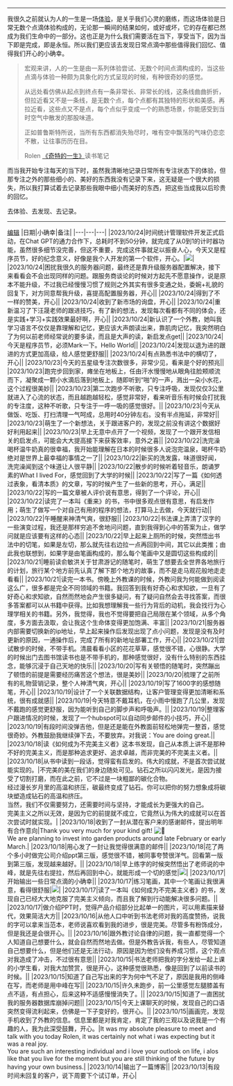 
---

我很久之前就认为人的一生是一场[体验](https://rolen.wiki/experience/)，是关乎我们心灵的磨练，而这场体验是日常无数个点滴体验构成的，无论那一瞬间的结果如何，或好或坏，它的存在都已然成为我们生命中的一部分。这也正是为什么我们需要活在当下，享受当下，因为当下即是完成，即是永恒。所以我们更应该去发现日常点滴中那些值得我们回忆、值得我们开心的小确幸。

> 宏观来讲，人的一生是由一系列体验尝试、无数个时间点滴构成的，当这些点滴与体验一种颇为具象化的方式呈现的时候，有种很奇妙的感觉。
> 
> 从远处看仿佛从起点到终点有一条非常长、非常长的线，这条线曲曲折折，但拉近看又不是一条线，是无数个点，每个点都有其独特的形状和美感。再拉近看，这些点又不是点，每个点似乎变成一个的熟悉场景，你能感受到当时空气中散发的那股味道。
> 
> 正如普鲁斯特所说，当所有东西都消失殆尽时，唯有空中飘荡的气味仍恋恋不散，让往事历历在目。
> 
> Rolen [《奇特的一生》](https://rolen.wiki/this-is-strange-life/)读书笔记

而当我开始专注每天的当下时，虽然我清晰地记录日常所有专注状态下的体验，但那专注之外的那些细小的、美好的东西我没有记录下来，这无疑是一个很大的损失，所以我打算试着去记录那些我眼中细小而美好的东西，把这些当成我以后珍贵的回忆。

去体验、去发现、去记录。

---

[编辑](https://rolen.wiki/wp-admin/admin.php?page=tablepress&action=edit&table_id=5)
|日期|小确幸|备注|
|---|---|---|
|2023/10/24|时间统计管理软件开发正式启动，在Chat GPT的通力合作下，总耗时不到50分钟，就完成了从0到1的计时器功能，虽然很多细节没完善，但这不重要，完成这件事就足以振奋人心，今天又是程序员节，好的纪念意义，好像是我个人开发的第一个软件，开心。|![](http://rolen.wiki/wp-content/uploads/2023/10/Xnip2023-10-24_22-34-37-300x179.jpg)|
|2023/10/24|困扰我很久的服务器问题，最终还是靠升级服务器配置解决，接下来看看会不会出现同样的问题。跟服务商谈论的时候对方起先不愿意操作，说是原本不能升级，不过我已经慢慢习惯了规则之外其实有很多变通之处，委婉+礼貌的回复下，对方同意帮我升级，喜提高配置服务器，开心||
|2023/10/24|得到了不一样的赞美，开心||
|2023/10/24|收到了新市场的询盘，开心||
|2023/10/24|重新温习了下汪晟老师的跟进技巧，有了新的想法，发现每次看都有不同的体会，还是实践+学习+实践效果最好啊，开心||
|2023/10/24|新认识了一个外教，她叫我学习语言不仅仅是靠理解和记忆，更应该大声朗读出来，靠肌肉记忆，我突然明白了为何以前老师经常说的要多读，而且是大声的读，新启发点get||
|2023/10/24|今天是程序员节，必须Mark一下。Hello World||
|2023/10/24|发现以退为进的跟进的方式更加高级，给人感觉更舒服||
|2023/10/24|有点熟悉书法中的横切了，开心||
|2023/10/23|今天的五星级专注次数很多，非常少见，看来是个好的预兆||
|2023/10/23|跑完步回到家，瘫坐在地板上，任由汗水慢慢地从眼角往脸颊顺流而下，凝聚成一颗小水滴后落到地板上，随即听到“啪”的一声，溅出一朵小水花，这个过程很美妙||
|2023/10/23|第二次跑步不听歌，只专注呼吸，发现仅仅3公里就进入了心流的状态，而且越跑越轻松，感觉非常好，看来听音乐有时候会打扰我的专注度，这种不听歌，只专注于一呼一吸的感觉很好。||
|2023/10/23|今天从做饭、吃饭、打扫清理一气呵成，总用时40分钟左右。没有半点拖延，非常好||
|2023/10/23|萌生了一个新想法，关于跟进客户的，发现之前没有讲这个数据好好利用起来||
|2023/10/23|早上无意中点开了一个视频，发现了一个跟开发信相关的启发点，可能会大大提高接下来获客效率，意外之喜||
|2023/10/22|洗完澡喝杯温牛奶真的很幸福，我开始能理解在日本的时候很多人说泡完温泉，喝杯牛奶绝对是世界上最幸福的事情之一了||
|2023/10/22|新买的洗发露，味道很好闻，洗完澡闻到这个味道让人很平静||
|2023/10/22|散步的时候听着轻音乐，朗诵罗素的What I lived For，感觉回到了大学的时候||
|2023/10/22|写了一篇《如何透过表象，看清本质》的文章，写的时候产生了一些新的思考，开心，满足||
|2023/10/22|写的一篇文章被人评价说有意思，得到了一个评论，开心||
|2023/10/22|读完了一本叫《重来》的书，书中很多观点很有意思，有启发作用；萌生了做写一个对自己有用的程序的想法，打算马上去做，今天就行动||
|2023/10/22|午睡醒来神清气爽，很舒服||
|2023/10/22|书法课上弄清了汉字的一些演变过程，我还是那样穷追不舍地问问题，直到我得到心中的答案为止，做学问就是应该要有这样的心态||
|2023/10/22|早上起来上厕所的时候，突然悟出书法中的切笔，如果是左切，那么就先往右边拉一点再回到中间，其它以此类推；由此我也联想到，如果字是由笔画构成的，那么每个笔画中又是圆切这些构成的||
|2023/10/21|睡前读俞敏洪关于甘肃游记的随笔时，萌生了想要去全世界各地旅行的计划，旅行某个地方前先认真了解下那个地方的故事，而不是走马观花般地走走看看||
|2023/10/21|读完一本书。傍晚上外教课的时候，外教问我为何能做到阅读这么广，很多都是完全不同领域的书籍。我回答到我有好奇心和求知欲，一旦有了好奇心和求知欲，自然而然地会产生很多疑问，有了疑问自然会去寻找答案，而很多答案都可以从书籍中获得。比如我想理解我一些行为背后的动机，我会找行为心理学相关的书籍。另外，我觉得，我也不觉得要把自己局限在某个领域，从多个角度，多方面去汲取，会让我这个生命体变得更加饱满、丰富||
|2023/10/21|服务器内部需要切换新的ip地址，早上起来操作后发现出现了点小问题，发现是没有及时更新的原因，一通操作后，完成了所有的新地址部署工作，开心||
|2023/10/21|尝试散步的时候，不带手机。清晨看看小区的花花草草，感觉很不错，心很静。大学的时候出门去图书馆读书也是不带手机的，那种感觉很好，没有什么特别的东西挂念，能够沉浸于自己天地的快乐||
|2023/10/20|写有关顿悟的随笔时，突然蹦出了顿悟的前提是需要经历痛苦这个想法，很是美妙||
|2023/10/20|梳理了之前所有的礼物营销记录，整个人神清气爽，开心||
|2023/10/19|写了1600字的感想随笔，开心||
|2023/10/19|设计了一个关联数据结构，让客户管理变得更加清晰和系统，很有成就感||
|2023/10/19|今天特意不戴耳机，在小雨中慢跑了几公里，发现不戴跑的感觉更舒服，因为能听到自己的脚步声和呼吸声。||
|2023/10/19|整理客户跟进情况的时候，发现了一个hubspot可以自动同步邮件的小技巧，开心||
|2023/10/19|有段时间没弹吉他，但是还是能在外教面前轻松地弹完一整首，感觉很奇妙。外教鼓励我继续弹下去，不要放弃。对我说：You are doing great.||
|2023/10/18|读《如何成为不完美主义者》这本书发现，自己从本质上讲不是那种不好的完美主义，而是那种追求更好、追求卓越，而非完美的不完美主义者。||
|2023/10/18|从书中读到一段话，觉得蛮有启发的。伟大的成就，不是首次尝试就能实现的。|不完美的美在我们的身边随处可见。钻石之所以闪闪发光，是因为接受了切割打磨，而在此之前，它不过是一块粗鄙的碳化合物。  <br>经过漫长岁月里的高温和挤压，碳最终变成了钻石。你可以把你的努力想象成将碳块塑造成钻石的高温和挤压。  <br>当然，我们不仅需要努力，还需要时间与坚持，才能成长为更强大的自己。  <br>完美主义之所以无效，是因为它的前提就不成立，它竟然认为伟大的成就可以在首次尝试时就实现。|
|2023/10/18|收到了一封从潜在客户来的感谢邮件，提出明年有合作意向|Thank you very much for your kind gift! ![🙂](https://s.w.org/images/core/emoji/14.0.0/svg/1f642.svg)  <br>We are planning to invest into garden products around late February or early March.|
|2023/10/18|用心发了一封让我觉得很满意的邮件||
|2023/10/18|花了两个多小时做完公司介绍ppt第三版，感觉很不错，被同事夸赞很洋气。回看第一版到第三版，发现越来越好。||
|2023/10/18|早上练字的时候突然悟出了老师说的中峰，就是先往右提拉，然后再回到中心，就能形成一个切的感觉|![](http://rolen.wiki/wp-content/uploads/2023/10/Xnip2023-10-18_16-36-15-300x266.jpg)|
|2023/10/17|开始输出一些日常点滴的小确幸||
|2023/10/17|练习笔画，其中一个笔画让我很满意，看得很舒服|![](http://rolen.wiki/wp-content/uploads/2023/10/Xnip2023-10-17_23-02-08-300x295.jpg)|
|2023/10/17|读了一本叫《如何成为不完美主义者》的书，发现自己已经大大地克服了完美主义倾向，而且我了解到行动能解决很多问题。||
|2023/10/17|做介绍PPT时，觉得产品介绍部分比起单一的图片，可以用素描来替代，效果简洁大方||
|2023/10/16|从他人口中听到书法老师对我的高度赞扬，说我的字可以拿来当范本，老师说喜欢看到我的进步，很是完美。尽管多有粉饰成分，但是我还是会很开心。||
|2023/10/16|跟外教讨论自律的问题，我一直都觉得一个人知道自己想要什么，就会自然而然地去做。但是外教告诉我，有些人，尽管知道自己想要什么，但是他们还是无法行动，原因是因为他们没有养成习惯，这个观点对我造成了冲击，不过很有意思||
|2023/10/15|书法老师把我的字分发给一起上课的小学生看，对我大加赞赏，很是开心，这种感觉很熟悉，像是回到了以前读书的时候。||
|2023/10/15|知道了自己写出来的字为何中气不足了，原因是我用的侧峰在写，而老师是用中峰在写||
|2023/10/15|许久未跑步，前一公里感觉左腿膝盖有点不适，有点担心，后来这种不适感慢慢消失了。||
|2023/10/15|知道了一直困扰我的服务器数据库崩掉问题||
|2023/10/15|今天上课聊天的时候，发现自己的口语突然变得流利起来，仿佛是一下子变好的，很开心。||
|2023/10/15|画画完，发现手机收到了外教的信息。信息里都是对我肯定，肯定了我的三观以及说我是一个有趣的人，我为此深受鼓舞，开心。|It was my absolute pleasure to meet and talk with you today Rolen, it was certainly not what i was expecting but it was a real joy.  <br>You are such an interesting individual and i love your outlook on life, i alos like that you live for the moment but you are still thinking of the future by having your own business.|
|2023/10/14|输出了一篇博客||
|2023/10/13|有段时间未回复的客户，说下周要下个试订单，开心|